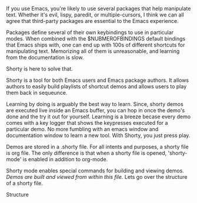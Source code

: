 If you use Emacs, you're likely to use several packages that help
manipulate text.  Whether it's evil, lispy, paredit, or
multiple-cursors, I think we can all agree that third-party packages
are essential to the Emacs experience.

Packages define several of their own keybindings to use in
particular modes.  When combined with the $NUBMEROFBINDINGS default
bindings that Emacs ships with, one can end up with 100s of different
shortcuts for manipulating text.  Memorizing all of them is
unreasonable, and learning from the documentation is slow.

Shorty is here to solve that.

Shorty is a tool for both Emacs users and Emacs package authors.  It
allows authors to easily build playlists of shortcut demos and allows
users to play them back in sequeunce.

Learning by doing is arguably the best way to learn.  Since, shorty
demos are executed live inside an Emacs buffer, you can hop in once
the demo's done and the try it out for yourself. Learning is a breeze
becase every demo comes with a key logger that shows the keypresses
executed for a particular demo.  No more fumbling with an emacs
window and documentation window to learn a new tool.  With Shorty, you
just press play.

Demos are stored in a .shorty file.  For all intents and purposes,
a shorty file is org file. The only difference is that when a 
shorty file is opened, 'shorty-mode' is enabled in addition to
org-mode.

Shorty mode enables special commands for building and viewing demos.
*Demos are built and viewed from within this file.*  Lets go over the 
structure of a shorty file.

Structure
